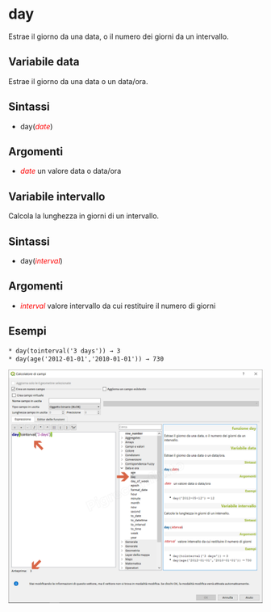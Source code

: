 # day

Estrae il giorno da una data, o il numero dei giorni da un intervallo.

## Variabile data

Estrae il giorno da una data o un data/ora.

## Sintassi

* day(_<span style="color:red;">date</span>_)

## Argomenti

* _<span style="color:red;">date</span>_ un valore data o data/ora

## Variabile intervallo

Calcola la lunghezza in giorni di un intervallo.

## Sintassi 

* day(_<span style="color:red;">interval</span>_)

## Argomenti

* _<span style="color:red;">interval</span>_ valore intervallo da cui restituire il numero di giorni

## Esempi
```
* day(tointerval('3 days')) → 3
* day(age('2012-01-01','2010-01-01')) → 730
```

![](/img/data_e_ora/day1.png)
